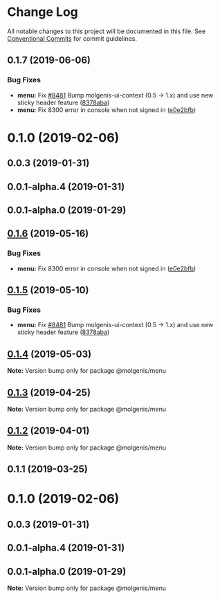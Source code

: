 # Change Log

All notable changes to this project will be documented in this file.
See [Conventional Commits](https://conventionalcommits.org) for commit guidelines.

## 0.1.7 (2019-06-06)


### Bug Fixes

* **menu:** Fix [#8481](https://github.com/molgenis/molgenis-frontend/issues/8481) Bump molgenis-ui-context (0.5 -> 1.x) and use new sticky header feature ([8378aba](https://github.com/molgenis/molgenis-frontend/commit/8378aba))
* **menu:** Fix 8300 error in console when not signed in ([e0e2bfb](https://github.com/molgenis/molgenis-frontend/commit/e0e2bfb))



# 0.1.0 (2019-02-06)



## 0.0.3 (2019-01-31)



## 0.0.1-alpha.4 (2019-01-31)



## 0.0.1-alpha.0 (2019-01-29)





## [0.1.6](https://github.com/molgenis/molgenis-frontend/compare/@molgenis/menu@0.1.5...@molgenis/menu@0.1.6) (2019-05-16)


### Bug Fixes

* **menu:** Fix 8300 error in console when not signed in ([e0e2bfb](https://github.com/molgenis/molgenis-frontend/commit/e0e2bfb))





## [0.1.5](https://github.com/molgenis/molgenis-frontend/compare/@molgenis/menu@0.1.4...@molgenis/menu@0.1.5) (2019-05-10)


### Bug Fixes

* **menu:** Fix [#8481](https://github.com/molgenis/molgenis-frontend/issues/8481) Bump molgenis-ui-context (0.5 -> 1.x) and use new sticky header feature ([8378aba](https://github.com/molgenis/molgenis-frontend/commit/8378aba))





## [0.1.4](https://github.com/molgenis/molgenis-frontend/compare/@molgenis/menu@0.1.3...@molgenis/menu@0.1.4) (2019-05-03)

**Note:** Version bump only for package @molgenis/menu





## [0.1.3](https://github.com/molgenis/molgenis-frontend/compare/@molgenis/menu@0.1.2...@molgenis/menu@0.1.3) (2019-04-25)

**Note:** Version bump only for package @molgenis/menu





## [0.1.2](https://github.com/molgenis/molgenis-frontend/compare/@molgenis/menu@0.1.1...@molgenis/menu@0.1.2) (2019-04-01)

**Note:** Version bump only for package @molgenis/menu





## 0.1.1 (2019-03-25)



# 0.1.0 (2019-02-06)



## 0.0.3 (2019-01-31)



## 0.0.1-alpha.4 (2019-01-31)



## 0.0.1-alpha.0 (2019-01-29)

**Note:** Version bump only for package @molgenis/menu
